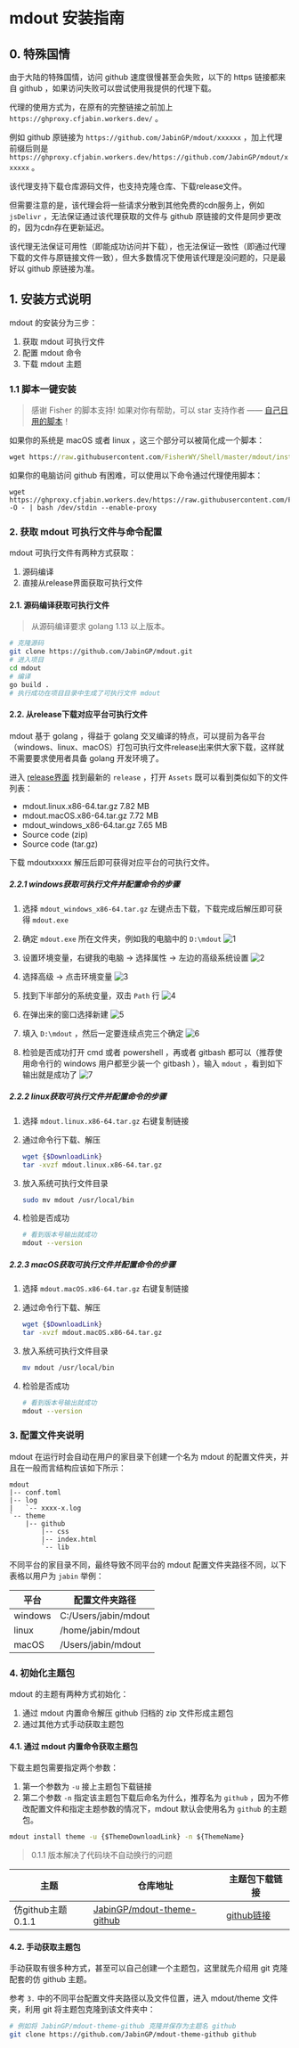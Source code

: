 # mdout 安装指南

## 0. 特殊国情

由于大陆的特殊国情，访问 github 速度很慢甚至会失败，以下的 https 链接都来自 github ，如果访问失败可以尝试使用我提供的代理下载。

代理的使用方式为，在原有的完整链接之前加上 `https://ghproxy.cfjabin.workers.dev/` 。

例如 github 原链接为 `https://github.com/JabinGP/mdout/xxxxxx` ，加上代理前缀后则是 `https://ghproxy.cfjabin.workers.dev/https://github.com/JabinGP/mdout/xxxxxx` 。

该代理支持下载仓库源码文件，也支持克隆仓库、下载release文件。

但需要注意的是，该代理会将一些请求分散到其他免费的cdn服务上，例如 `jsDelivr` ，无法保证通过该代理获取的文件与 github 原链接的文件是同步更改的，因为cdn存在更新延迟。

该代理无法保证可用性（即能成功访问并下载），也无法保证一致性（即通过代理下载的文件与原链接文件一致），但大多数情况下使用该代理是没问题的，只是最好以 github 原链接为准。

## 1. 安装方式说明

mdout 的安装分为三步：

1. 获取 mdout 可执行文件
2. 配置 mdout 命令
3. 下载 mdout 主题


### 1.1 脚本一键安装

> 感谢 Fisher 的脚本支持! 如果对你有帮助，可以 star 支持作者 —— [自己日用的脚本](https://github.com/FisherWY/Shell)！

如果你的系统是 macOS 或者 linux ，这三个部分可以被简化成一个脚本：

```cmd
wget https://raw.githubusercontent.com/FisherWY/Shell/master/mdout/install_mdout.sh -O - | bash /dev/stdin
```

如果你的电脑访问 github 有困难，可以使用以下命令通过代理使用脚本：

```
wget https://ghproxy.cfjabin.workers.dev/https://raw.githubusercontent.com/FisherWY/Shell/master/mdout/install_mdout.sh -O - | bash /dev/stdin --enable-proxy
```

### 2. 获取 mdout 可执行文件与命令配置

mdout 可执行文件有两种方式获取：

1. 源码编译
2. 直接从release界面获取可执行文件

#### 2.1. 源码编译获取可执行文件

> 从源码编译要求 golang 1.13 以上版本。

```bash
# 克隆源码
git clone https://github.com/JabinGP/mdout.git
# 进入项目
cd mdout
# 编译
go build .
# 执行成功在项目目录中生成了可执行文件 mdout
```

#### 2.2. 从release下载对应平台可执行文件

mdout 基于 golang ，得益于 golang 交叉编译的特点，可以提前为各平台（windows、linux、macOS）打包可执行文件release出来供大家下载，这样就不需要要求使用者具备 golang 开发环境了。

进入 [release界面](https://github.com/JabinGP/mdout/releases) 找到最新的 `release` ，打开 `Assets` 既可以看到类似如下的文件列表：

- mdout.linux.x86-64.tar.gz 7.82 MB
- mdout.macOS.x86-64.tar.gz 7.72 MB
- mdout_windows_x86-64.tar.gz 7.65 MB
- Source code (zip)
- Source code (tar.gz)

下载 mdoutxxxxx 解压后即可获得对应平台的可执行文件。

##### 2.2.1 windows获取可执行文件并配置命令的步骤

1. 选择 `mdout_windows_x86-64.tar.gz` 左键点击下载，下载完成后解压即可获得 `mdout.exe`

2. 确定  `mdout.exe` 所在文件夹，例如我的电脑中的 `D:\mdout`
    ![1](./markdown/1.jpg)  

3. 设置环境变量，右键我的电脑 -> 选择属性 -> 左边的高级系统设置
    ![2](./markdown/2.jpg)  

4. 选择高级 -> 点击环境变量
    ![3](./markdown/3.jpg)  

5. 找到下半部分的系统变量，双击 `Path` 行
    ![4](./markdown/4.jpg)  

6. 在弹出来的窗口选择新建
    ![5](./markdown/5.jpg)  

7. 填入 `D:\mdout` ，然后一定要连续点完三个确定
    ![6](./markdown/6.jpg)  

8. 检验是否成功打开 cmd 或者 powershell ，再或者 gitbash 都可以（推荐使用命令行的 windows 用户都至少装一个 gitbash ），输入 `mdout` ，看到如下输出就是成功了
    ![7](./markdown/7.jpg)

##### 2.2.2 linux获取可执行文件并配置命令的步骤

1. 选择 `mdout.linux.x86-64.tar.gz` 右键复制链接

2. 通过命令行下载、解压

    ```bash
    wget {$DownloadLink}
    tar -xvzf mdout.linux.x86-64.tar.gz
    ```

3. 放入系统可执行文件目录

    ```bash
    sudo mv mdout /usr/local/bin
    ```

4. 检验是否成功

    ```bash
    # 看到版本号输出就成功
    mdout --version
    ```

##### 2.2.3 macOS获取可执行文件并配置命令的步骤

1. 选择 `mdout.macOS.x86-64.tar.gz` 右键复制链接

2. 通过命令行下载、解压

    ```bash
    wget {$DownloadLink}
    tar -xvzf mdout.macOS.x86-64.tar.gz
    ```

3. 放入系统可执行文件目录

    ```bash
    mv mdout /usr/local/bin
    ```

4. 检验是否成功

    ```bash
    # 看到版本号输出就成功
    mdout --version
    ```

### 3. 配置文件夹说明

mdout 在运行时会自动在用户的家目录下创建一个名为 mdout 的配置文件夹，并且在一般而言结构应该如下所示：

```text
mdout
|-- conf.toml
|-- log
|   `-- xxxx-x.log
`-- theme
    |-- github
        |-- css
        |-- index.html
        `-- lib
```

不同平台的家目录不同，最终导致不同平台的 mdout 配置文件夹路径不同，以下表格以用户为 `jabin` 举例：

|平台|配置文件夹路径|
|-|-|
|windows|C:/Users/jabin/mdout|
|linux|/home/jabin/mdout|
|macOS|/Users/jabin/mdout|

### 4. 初始化主题包

mdout 的主题有两种方式初始化：

1. 通过 mdout 内置命令解压 github 归档的 zip 文件形成主题包
2. 通过其他方式手动获取主题包

#### 4.1. 通过 mdout 内置命令获取主题包

下载主题包需要指定两个参数：

1. 第一个参数为 `-u` 接上主题包下载链接
2. 第二个参数 `-n` 指定该主题包下载后命名为什么，推荐名为 `github` ，因为不修改配置文件和指定主题参数的情况下，mdout 默认会使用名为 `github` 的主题包。

```cmd
mdout install theme -u {$ThemeDownloadLink} -n ${ThemeName}
```

> 0.1.1 版本解决了代码块不自动换行的问题

|主题|仓库地址|主题包下载链接|
|-|-|-|
|仿github主题0.1.1|[JabinGP/mdout-theme-github](https://github.com/JabinGP/mdout-theme-github)|[github链接](https://github.com/JabinGP/mdout-theme-github/archive/0.1.1.zip)|

#### 4.2. 手动获取主题包

手动获取有很多种方式，甚至可以自己创建一个主题包，这里就先介绍用 git 克隆配套的仿 github 主题。

参考 `3.` 中的不同平台配置文件夹路径以及文件位置，进入 mdout/theme 文件夹，利用 git 将主题包克隆到该文件夹中：

```bash
# 例如将 JabinGP/mdout-theme-github 克隆并保存为主题名 github
git clone https://github.com/JabinGP/mdout-theme-github github
```
